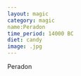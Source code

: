 ```yaml
---
layout: magic
category: magic
name:Peradon
time_period: 14000 BC
diet: candy
image: .jpg
---
```


Peradon